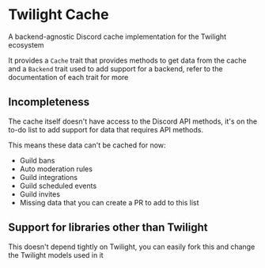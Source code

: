 # Twilight Cache

A backend-agnostic Discord cache implementation for the Twilight ecosystem

It provides a `Cache` trait that provides methods to get data from the cache and a `Backend` trait used to add support
for a backend, refer to the documentation of each trait for more

## Incompleteness

The cache itself doesn't have access to the Discord API methods, it's on the to-do list to add support for data that requires API methods.

This means these data can't be cached for now:

- Guild bans
- Auto moderation rules
- Guild integrations
- Guild scheduled events
- Guild invites
- Missing data that you can create a PR to add to this list

## Support for libraries other than Twilight

This doesn't depend tightly on Twilight, you can easily fork this and change the Twilight models used in it
